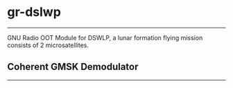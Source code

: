 # gr-dslwp
---------------------------------------
GNU Radio OOT Module for DSWLP, a lunar formation flying mission consists of 2 microsatellites.

## Coherent GMSK Demodulator
---------------------------------------


